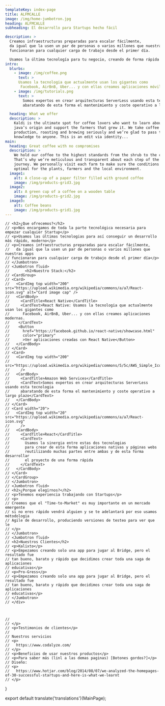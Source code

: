 ```yaml
---
templateKey: index-page
title: ALFMCALLE
image: /img/home-jumbotron.jpg
heading: ALFMCALLE
subheading: El desarrollo para Startups hecho fácil

description: >
  Creamos infraestructuras preparadas para escalar fácilmente,
  da igual que la usen un par de personas o varios millones que nuestras apps
  funcionaran para cualquier carga de trabajo desde el primer día.

  Usamos la última tecnología para tu negocio, creando de forma rápida todo lo necesario para tu Startup.
intro:
  blurbs:
    - image: /img/coffee.png
      text: >
      Usamos la tecnologia que actualmente usan los gigantes como
       Facebook, AirBnB, Uber... y con ellas creamos aplicaciones móviles modernas, además usamos la sinergia entre React.js y React Native para crear de esta forma aplicaciones nativas y páginas webs reutilizando muchas partes entre ambas y de esta forma desarrollar el proyecto de una forma rápida.
    - image: /img/tutorials.png
      text: >
        Somos expertos en crear arquitecturas ServerLess usando esta tecnología
        abaratando de esta forma el mantenimiento y coste operativo a largo plazo.

  heading: What we offer
  description: >
    Kaldi is the ultimate spot for coffee lovers who want to learn about their
    java’s origin and support the farmers that grew it. We take coffee
    production, roasting and brewing seriously and we’re glad to pass that
    knowledge to anyone. This is an edit via identity...
main:
  heading: Great coffee with no compromises
  description: >
    We hold our coffee to the highest standards from the shrub to the cup.
    That’s why we’re meticulous and transparent about each step of the coffee’s
    journey. We personally visit each farm to make sure the conditions are
    optimal for the plants, farmers and the local environment.
  image1:
    alt: A close-up of a paper filter filled with ground coffee
    image: /img/products-grid3.jpg
  image2:
    alt: A green cup of a coffee on a wooden table
    image: /img/products-grid2.jpg
  image3:
    alt: Coffee beans
    image: /img/products-grid1.jpg
---
```


    // <h2>¿Que ofrecemos?</h2>
    // <p>Nos encargamos de toda la parte tecnológica necesaria para empezar cualquier Startup</p>
    // <p>Usamos las últimas tecnologias para así conseguir un desarrollo más rápido, moderno</p>
    // <p>Creamos infraestructuras preparadas para escalar fácilmente,
    //   da igual que la usen un par de personas o varios millones que nuestras apps
    // funcionaran para cualquier carga de trabajo desde el primer día</p>
    // </Jumbotron>
    // <Jumbotron fluid>
    //       <h2>Nuestro Stack:</h2>
    // <CardGroup>
    // <Card>
    //   <CardImg top width="200" src="https://upload.wikimedia.org/wikipedia/commons/a/a7/React-icon.svg" alt="Card image cap" />
    //   <CardBody>
    //     <CardTitle>React Native</CardTitle>
    //     <CardText>React Native: Usamos la tecnologia que actualmente usan los gigantes como
    //      Facebook, AirBnB, Uber... y con ellas creamos aplicaciones modernas.
    //    </CardText>
    //    <Button
    //      href="https://facebook.github.io/react-native/showcase.html"
    //      color="primary"
    //      >Ver aplicaciones creadas con React Native</Button>
    //   </CardBody>
    // </Card>
    // <Card>
    //   <CardImg top width="200"
    //     src="https://upload.wikimedia.org/wikipedia/commons/5/5c/AWS_Simple_Icons_AWS_Cloud.svg"
    //     />
    //   <CardBody>
    //     <CardTitle>Amazon Web Services</CardTitle>
    //     <CardText>Somos expertos en crear arquitecturas ServerLess usando esta tecnologia
    //     abaratando de esta forma el mantenimiento y coste operativo a largo plazo</CardText>
    //   </CardBody>
    // </Card>
    // <Card width="20">
    //   <CardImg top width="20" src="https://upload.wikimedia.org/wikipedia/commons/a/a7/React-icon.svg"
    //     />
    //   <CardBody>
    //     <CardTitle>React</CardTitle>
    //     <CardText>
    //       Usamos la sinergia entre estas dos tecnologias
    //       para crear de esta forma aplicaciones nativas y páginas webs
    //       reutilizando muchas partes entre ambas y de esta forma desarrollar
    //       el proyecto de una forma rápida
    //     </CardText>
    //   </CardBody>
    // </Card>
    // </CardGroup>
    // </Jumbotron>
    // <Jumbotron fluid>
    // <h2>¿Porque elegirnos?</h2>
    // <p>Tenemos experiencia trabajando con Startups</p>
    // <p>
    // Creemos que el "Time-to-Market" es muy importante en un mercado emergente
    // si no eres rápido vendrá alguien y se te adelantará por eso usamos métodologia
    // Agile de desarrollo, produciendo versiones de testeo para ver que le
    // </p>
    // </Jumbotron>
    // <Jumbotron fluid>
    // <h2>Nuestros Clientes</h2>
    // <p>Kalixto</p>
    // <p>Empezamos creando solo una app para jugar al Bridge, pero el resultado fue
    // tan bueno, barato y rápido que decidimos crear toda una saga de aplicaciones
    // educativas</p>
    // <p>Pro-Gress</p>
    // <p>Empezamos creando solo una app para jugar al Bridge, pero el resultado fue
    // tan bueno, barato y rápido que decidimos crear toda una saga de aplicaciones
    // educativas</p>
    // </Jumbotron>
    // </div>



    //
    // </p>
    // <p>Testimonios de clientes</p>
    //
    // Nuestros servicios
    // <p>
    //   https://www.codalyze.com/
    // </p>
    // <p>Beneficios de usar nuestros productos</p>
    // <p>Para saber más (linl a las demas paginas) [Botones gordos?]</p>
    // Diseño:
    // <p>
    //   https://www.hotjar.com/blog/2014/08/07/we-analyzed-the-homepages-of-30-successful-startups-and-here-is-what-we-learnt
    // </p>

}

export default translate('translations')(MainPage);
